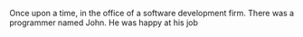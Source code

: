 Once upon a time, in the office of a software development firm.
There was a programmer named John.
He was happy at his job
